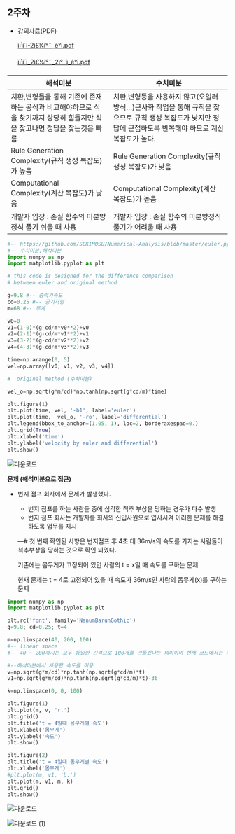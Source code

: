 ## 2주차

- 강의자료(PDF)
    
    [ìì¹í´ì-2ì£¼ì°¨_ê°ì.pdf](https://s3-us-west-2.amazonaws.com/secure.notion-static.com/68e3f327-3d7f-46f8-a326-79444c51773f/iiii-2ii_ei.pdf)
    
    [ìì¹í´ì_2ì£¼ì°¨_2ì°¨ì_ê°ì.pdf](https://s3-us-west-2.amazonaws.com/secure.notion-static.com/0f45d2dd-16e9-4d34-ac2b-d6acd3f91aa6/iiii_2ii_2ii_ei.pdf)
    

| 해석미분 | 수치미분 |
| --- | --- |
| 치환,변형들을 통해 기존에 존재하는 공식과 비교해야하므로 식을 찾기까지 상당히 힘들지만 식을 찾고나면 정답을 찾는것은 빠름 | 치환,변형등을 사용하지 않고(오일러 방식…)근사화 작업을 통해 규칙을 찾으므로 규칙 생성 복잡도가 낮지만 정답에 근접하도록 반복해야 하므로 계산 복잡도가 높다. |
| Rule Generation Complexity(규칙 생성 복잡도)가 높음 | Rule Generation Complexity(규칙 생성 복잡도)가 낮음 |
| Computational Complexity(계산 복잡도)가 낮음 | Computational Complexity(계산 복잡도)가 높음 |
| 개발자 입장 : 손실 함수의 미분방정식 풀기 쉬울 때 사용 | 개발자 입장 : 손실 함수의 미분방정식 풀기가 어려울 때 사용 |

```python
#-- https://github.com/SCKIMOSU/Numerical-Analysis/blob/master/euler.py\
#-- 수치미분,해석미분 
import numpy as np
import matplotlib.pyplot as plt

# this code is designed for the difference comparison 
# between euler and original method 

g=9.8 #-- 중력가속도
cd=0.25 #-- 공기저항
m=68 #-- 무게

v0=0
v1=(1-0)*(g-cd/m*v0**2)+v0
v2=(2-1)*(g-cd/m*v1**2)+v1
v3=(3-2)*(g-cd/m*v2**2)+v2
v4=(4-3)*(g-cd/m*v3**2)+v3

time=np.arange(0, 5)
vel=np.array([v0, v1, v2, v3, v4])

#  original method (수치미분)

vel_o=np.sqrt(g*m/cd)*np.tanh(np.sqrt(g*cd/m)*time)

plt.figure(1)
plt.plot(time, vel, '-b1', label='euler')
plt.plot(time,  vel_o, '-ro', label='differential')
plt.legend(bbox_to_anchor=(1.05, 1), loc=2, borderaxespad=0.)
plt.grid(True)
plt.xlabel('time')
plt.ylabel('velocity by euler and differential')
plt.show()
```

![다운로드](https://user-images.githubusercontent.com/79856225/224893688-2dc2edda-69b9-4153-8134-4580c4fab0fd.png)


**문제 (해석미분으로 접근)**

- 번지 점프 회사에서 문제가 발생했다.
    - 번지 점프를 하는 사람들 중에 심각한 척추 부상을 당하는 경우가 다수 발생
    - 번지 점프 회사는 개발자를 회사의 신입사원으로 입사시켜 이러한 문제를 해결하도록 업무를 지시
    
    —# 첫 번째 확인된 사항은 번지점프 후 4초 대 36m/s의 속도를 가지는 사람들이 척추부상을 당하는 것으로 확인 되었다.
    
    기존에는 몸무게가 고정되어 있던 사람의 t = x일 때 속도를 구하는 문제
    
    현재 문제는 t = 4로 고정되어 있을 때 속도가 36m/s인 사람의 몸무게(x)를 구하는 문제
    

```python
import numpy as np
import matplotlib.pyplot as plt

plt.rc('font', family='NanumBarunGothic') 
g=9.8; cd=0.25; t=4

m=np.linspace(40, 200, 100)
#-- linear space 
#-- 40 ~ 200까지는 모두 동일한 간격으로 100개를 만들겠다는 의미이며 현재 코드에서는 몸무게를 의미

#--해석미분에서 사용한 속도를 이용
v=np.sqrt(g*m/cd)*np.tanh(np.sqrt(g*cd/m)*t)
v1=np.sqrt(g*m/cd)*np.tanh(np.sqrt(g*cd/m)*t)-36

k=np.linspace(0, 0, 100)

plt.figure(1)
plt.plot(m, v, 'r.')
plt.grid()
plt.title('t = 4일때 몸무게별 속도')
plt.xlabel('몸무게')
plt.ylabel('속도')
plt.show()

plt.figure(2)
plt.title('t = 4일때 몸무게별 속도')
plt.xlabel('몸무게')
#plt.plot(m, v1, 'b.')
plt.plot(m, v1, m, k)
plt.grid()
plt.show()
```

![다운로드](https://user-images.githubusercontent.com/79856225/224893780-00f2dd4c-b9e3-477c-9ada-2ee9aa111b57.png)

![다운로드 (1)](https://user-images.githubusercontent.com/79856225/224893791-1637cdd5-7924-4561-934b-ebe7b74b29c3.png)
